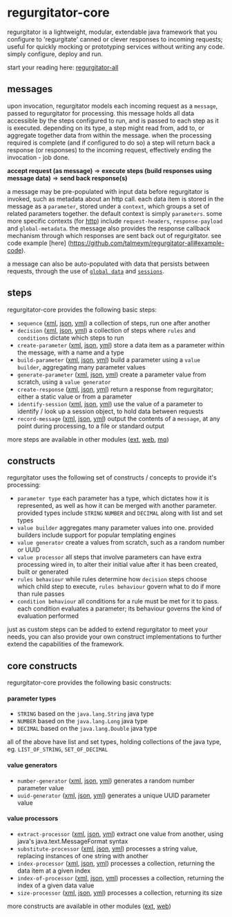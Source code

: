 # regurgitator-core

regurgitator is a lightweight, modular, extendable java framework that you configure to 'regurgitate' canned or clever responses to incoming requests; useful for quickly mocking or prototyping services without writing any code. simply configure, deploy and run.

start your reading here: [regurgitator-all](http://github.com/talmeym/regurgitator-all#regurgitator)

## messages

upon invocation, regurgitator models each incoming request as a ``message``, passed to regurgitator for processing. this message holds all data accessible by the steps configured to run, and is passed to each step as it is executed. depending on its type, a step might read from, add to, or aggregate together data from within the message. when the processing required is complete (and if configured to do so) a step will return back a response (or responses) to the incoming request, effectively ending the invocation - job done.

**accept request (as message)** => **execute steps (build responses using message data)** => **send back response(s)**

a message may be pre-populated with input data before regurgitator is invoked, such as metadata about an http call. each data item is stored in the message as a ``parameter``, stored under a ``context``, which groups a set of related parameters together. the default context is simply ``parameters``. some more specific contexts (for [http](http://github.com/talmeym/regurgitator-extensions-web#regurgitator-over-http)) include ``request-headers``, ``response-payload`` and ``global-metadata``. the message also provides the response callback mechanism through which responses are sent back out of regurgitator. see code example [here] (https://github.com/talmeym/regurgitator-all#example-code).

a message can also be auto-populated with data that persists between requests, through the use of [``global data``](https://github.com/talmeym/regurgitator-extensions-web#global-metadata-servlet) and [``sessions``](https://github.com/talmeym/regurgitator-core-xml#identify-session).

## steps

regurgitator-core provides the following basic steps:
- ``sequence`` ([xml](https://github.com/talmeym/regurgitator-core-xml#sequence), [json](https://github.com/talmeym/regurgitator-core-json#sequence), [yml](https://github.com/talmeym/regurgitator-core-yml#sequence)) a collection of steps, run one after another
- ``decision`` ([xml](https://github.com/talmeym/regurgitator-core-xml#decision), [json](https://github.com/talmeym/regurgitator-core-json#decision), [yml](https://github.com/talmeym/regurgitator-core-yml#decision)) a collection of steps where ``rules`` and ``conditions`` dictate which steps to run
- ``create-parameter`` ([xml](https://github.com/talmeym/regurgitator-core-xml#create-parameter), [json](https://github.com/talmeym/regurgitator-core-json#create-parameter), [yml](https://github.com/talmeym/regurgitator-core-yml#create-parameter)) store a data item as a parameter within the message, with a name and a type
- ``build-parameter`` ([xml](https://github.com/talmeym/regurgitator-core-xml#build-parameter), [json](https://github.com/talmeym/regurgitator-core-json#build-parameter), [yml](https://github.com/talmeym/regurgitator-core-yml#build-parameter)) build a parameter using a ``value builder``, aggregating many parameter values
- ``generate-parameter`` ([xml](https://github.com/talmeym/regurgitator-core-xml#generate-parameter), [json](https://github.com/talmeym/regurgitator-core-json#generate-parameter), [yml](https://github.com/talmeym/regurgitator-core-yml#generate-parameter)) create a parameter value from scratch, using a ``value generator``
- ``create-response`` ([xml](https://github.com/talmeym/regurgitator-core-xml#create-response), [json](https://github.com/talmeym/regurgitator-core-json#create-response), [yml](https://github.com/talmeym/regurgitator-core-yml#create-response)) return a response from regurgitator; either a static value or from a parameter
- ``identify-session`` ([xml](https://github.com/talmeym/regurgitator-core-xml#identify-session), [json](https://github.com/talmeym/regurgitator-core-json#identify-session), [yml](https://github.com/talmeym/regurgitator-core-yml#identify-session)) use the value of a parameter to identify / look up a session object, to hold data between requests
- ``record-message`` ([xml](https://github.com/talmeym/regurgitator-core-xml#record-message), [json](https://github.com/talmeym/regurgitator-core-json#record-message), [yml](https://github.com/talmeym/regurgitator-core-yml#record-message)) output the contents of a ``message``, at any point during processing, to a file or standard output

more steps are available in other modules ([ext](https://github.com/talmeym/regurgitator-extensions#steps), [web](https://github.com/talmeym/regurgitator-extensions-web#steps), [mq](https://github.com/talmeym/regurgitator-extensions-mq#steps))

## constructs

regurgitator uses the following set of constructs / concepts to provide it's processing:
- ``parameter type`` each parameter has a type, which dictates how it is represented, as well as how it can be merged with another parameter. provided types include ``STRING`` ``NUMBER`` and ``DECIMAL`` along with list and set types
- ``value builder`` aggregates many parameter values into one. provided builders include support for popular templating engines
- ``value generator`` create a values from scratch, such as a random number or UUID
- ``value processor`` all steps that involve parameters can have extra processing wired in, to alter their initial value after it has been created, built or generated
- ``rules behaviour`` while rules determine how ``decision`` steps choose which child step to execute, ``rules behaviour`` govern what to do if more than rule passes
- ``condition behaviour`` all conditions for a rule must be met for it to pass. each condition evaluates a parameter; its behaviour governs the kind of evaluation performed

just as custom steps can be added to extend regurgitator to meet your needs, you can also provide your own construct implementations to further extend the capabilities of the framework. 

## core constructs

regurgitator-core provides the following basic constructs:

#### parameter types
- ``STRING`` based on the ``java.lang.String`` java type
- ``NUMBER`` based on the ``java.lang.Long`` java type
- ``DECIMAL`` based on the ``java.lang.Double`` java type

all of the above have list and set types, holding collections of the java type, eg. ``LIST_OF_STRING``, ``SET_OF_DECIMAL``

#### value generators
- ``number-generator`` ([xml](https://github.com/talmeym/regurgitator-core-xml#number-generator), [json](https://github.com/talmeym/regurgitator-core-json#number-generator), [yml](https://github.com/talmeym/regurgitator-core-yml#number-generator)) generates a random number parameter value
- ``uuid-generator`` ([xml](https://github.com/talmeym/regurgitator-core-xml#uuid-generator), [json](https://github.com/talmeym/regurgitator-core-json#uuid-generator), [yml](https://github.com/talmeym/regurgitator-core-yml#uuid-generator)) generates a unique UUID parameter value

#### value processors
- ``extract-processor`` ([xml](https://github.com/talmeym/regurgitator-core-xml#extract-processor), [json](https://github.com/talmeym/regurgitator-core-json#extract-processor), [yml](https://github.com/talmeym/regurgitator-core-yml#extract-processor)) extract one value from another, using java's java.text.MessageFormat syntax
- ``substitute-processor`` ([xml](https://github.com/talmeym/regurgitator-core-xml#substitute-processor), [json](https://github.com/talmeym/regurgitator-core-json#substitute-processor), [yml](https://github.com/talmeym/regurgitator-core-yml#substitute-processor)) processes a string value, replacing instances of one string with another
- ``index-processor`` ([xml](https://github.com/talmeym/regurgitator-core-xml#index-processor), [json](https://github.com/talmeym/regurgitator-core-json#index-processor), [yml](https://github.com/talmeym/regurgitator-core-yml#index-processor)) processes a collection, returning the data item at a given index
- ``index-of-processor`` ([xml](https://github.com/talmeym/regurgitator-core-xml#index-of-processor), [json](https://github.com/talmeym/regurgitator-core-json#index-of-processor), [yml](https://github.com/talmeym/regurgitator-core-yml#index-of-processor)) processes a collection, returning the index of a given data value
- ``size-processor`` ([xml](https://github.com/talmeym/regurgitator-core-xml#size-processor), [json](https://github.com/talmeym/regurgitator-core-json#size-processor), [yml](https://github.com/talmeym/regurgitator-core-yml#size-processor)) processes a collection, returning its size

more constructs are available in other modules ([ext](https://github.com/talmeym/regurgitator-extensions#constructs), [web](https://github.com/talmeym/regurgitator-extensions-web#constructs))
